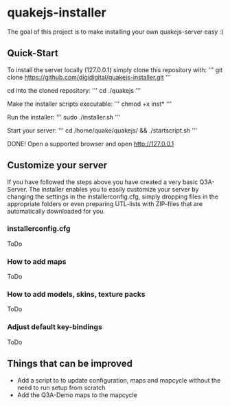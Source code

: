# quakejs-installer
The goal of this project is to make installing your own quakejs-server easy :)

## Quick-Start
To install the server locally (127.0.0.1) simply clone this repository with:
'''
git clone https://github.com/digidigital/quakejs-installer.git
'''

cd into the cloned repository: 
'''
cd ./quakejs
'''

Make the installer scripts executable:
'''
chmod +x inst*
'''

Run the installer:
'''
sudo ./installer.sh
'''

Start your server:
'''
cd /home/quake/quakejs/ && ./startscript.sh
'''

DONE! Open a supported browser and open http://127.0.0.1

## Customize your server
If you have followed the steps above you have created a very basic Q3A-Server. The installer enables you to easily customize your server by changing the settings in the installerconfig.cfg, simply dropping files in the appropriate folders or even preparing UTL-lists with ZIP-files that are automatically downloaded for you.

### installerconfig.cfg
ToDo

### How to add maps
ToDo

### How to add models, skins, texture packs 
ToDo

### Adjust default key-bindings
ToDo

## Things that can be improved

* Add a script to to update configuration, maps and mapcycle without the need to run setup from scratch 
* Add the Q3A-Demo maps to the mapcycle 
